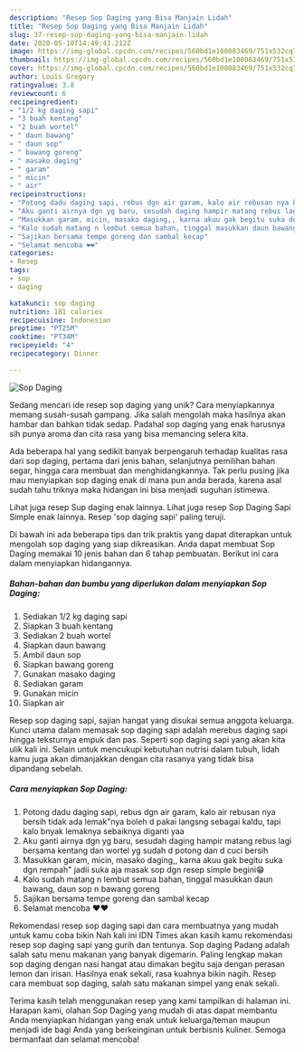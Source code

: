 ```yaml
---
description: "Resep Sop Daging yang Bisa Manjain Lidah"
title: "Resep Sop Daging yang Bisa Manjain Lidah"
slug: 37-resep-sop-daging-yang-bisa-manjain-lidah
date: 2020-05-10T14:49:43.212Z
image: https://img-global.cpcdn.com/recipes/560bd1e108083469/751x532cq70/sop-daging-foto-resep-utama.jpg
thumbnail: https://img-global.cpcdn.com/recipes/560bd1e108083469/751x532cq70/sop-daging-foto-resep-utama.jpg
cover: https://img-global.cpcdn.com/recipes/560bd1e108083469/751x532cq70/sop-daging-foto-resep-utama.jpg
author: Louis Gregory
ratingvalue: 3.8
reviewcount: 6
recipeingredient:
- "1/2 kg daging sapi"
- "3 buah kentang"
- "2 buah wortel"
- " daun bawang"
- " daun sop"
- " bawang goreng"
- " masako daging"
- " garam"
- " micin"
- " air"
recipeinstructions:
- "Potong dadu daging sapi, rebus dgn air garam, kalo air rebusan nya bersih tidak ada lemak&#34;nya boleh d pakai langsng sebagai kaldu, tapi kalo bnyak lemaknya sebaiknya diganti yaa"
- "Aku ganti airnya dgn yg baru, sesudah daging hampir matang rebus lagi bersama kentang dan wortel yg sudah d potong dan d cuci bersih"
- "Masukkan garam, micin, masako daging,, karna akuu gak begitu suka dgn rempah&#34; jadii suka aja masak sop dgn resep simple begini😁"
- "Kalo sudah matang n lembut semua bahan, tinggal masukkan daun bawang, daun sop n bawang goreng"
- "Sajikan bersama tempe goreng dan sambal kecap"
- "Selamat mencoba ❤❤"
categories:
- Resep
tags:
- sop
- daging

katakunci: sop daging 
nutrition: 181 calories
recipecuisine: Indonesian
preptime: "PT25M"
cooktime: "PT34M"
recipeyield: "4"
recipecategory: Dinner

---
```



![Sop Daging](https://img-global.cpcdn.com/recipes/560bd1e108083469/751x532cq70/sop-daging-foto-resep-utama.jpg)

Sedang mencari ide resep sop daging yang unik? Cara menyiapkannya memang susah-susah gampang. Jika salah mengolah maka hasilnya akan hambar dan bahkan tidak sedap. Padahal sop daging yang enak harusnya sih punya aroma dan cita rasa yang bisa memancing selera kita.

Ada beberapa hal yang sedikit banyak berpengaruh terhadap kualitas rasa dari sop daging, pertama dari jenis bahan, selanjutnya pemilihan bahan segar, hingga cara membuat dan menghidangkannya. Tak perlu pusing jika mau menyiapkan sop daging enak di mana pun anda berada, karena asal sudah tahu triknya maka hidangan ini bisa menjadi suguhan istimewa.

Lihat juga resep Sup daging enak lainnya. Lihat juga resep Sop Daging Sapi Simple enak lainnya. Resep &#39;sop daging sapi&#39; paling teruji.


Di bawah ini ada beberapa tips dan trik praktis yang dapat diterapkan untuk mengolah sop daging yang siap dikreasikan. Anda dapat membuat Sop Daging memakai 10 jenis bahan dan 6 tahap pembuatan. Berikut ini cara dalam menyiapkan hidangannya.

<!--inarticleads1-->

##### Bahan-bahan dan bumbu yang diperlukan dalam menyiapkan Sop Daging:

1. Sediakan 1/2 kg daging sapi
1. Siapkan 3 buah kentang
1. Sediakan 2 buah wortel
1. Siapkan  daun bawang
1. Ambil  daun sop
1. Siapkan  bawang goreng
1. Gunakan  masako daging
1. Sediakan  garam
1. Gunakan  micin
1. Siapkan  air


Resep sop daging sapi, sajian hangat yang disukai semua anggota keluarga. Kunci utama dalam memasak sop daging sapi adalah merebus daging sapi hingga teksturnya empuk dan pas. Seperti sop daging sapi yang akan kita ulik kali ini. Selain untuk mencukupi kebutuhan nutrisi dalam tubuh, lidah kamu juga akan dimanjakkan dengan cita rasanya yang tidak bisa dipandang sebelah. 

<!--inarticleads2-->

##### Cara menyiapkan Sop Daging:

1. Potong dadu daging sapi, rebus dgn air garam, kalo air rebusan nya bersih tidak ada lemak&#34;nya boleh d pakai langsng sebagai kaldu, tapi kalo bnyak lemaknya sebaiknya diganti yaa
1. Aku ganti airnya dgn yg baru, sesudah daging hampir matang rebus lagi bersama kentang dan wortel yg sudah d potong dan d cuci bersih
1. Masukkan garam, micin, masako daging,, karna akuu gak begitu suka dgn rempah&#34; jadii suka aja masak sop dgn resep simple begini😁
1. Kalo sudah matang n lembut semua bahan, tinggal masukkan daun bawang, daun sop n bawang goreng
1. Sajikan bersama tempe goreng dan sambal kecap
1. Selamat mencoba ❤❤


Rekomendasi resep sop daging sapi dan cara membuatnya yang mudah untuk kamu coba bikin Nah kali ini IDN Times akan kasih kamu rekomendasi resep sop daging sapi yang gurih dan tentunya. Sop daging Padang adalah salah satu menu makanan yang banyak digemarin. Paling lengkap makan sop daging dengan nasi hangat atau dimakan begitu saja dengan perasan lemon dan irisan. Hasilnya enak sekali, rasa kuahnya bikin nagih. Resep cara membuat sop daging, salah satu makanan simpel yang enak sekali. 

Terima kasih telah menggunakan resep yang kami tampilkan di halaman ini. Harapan kami, olahan Sop Daging yang mudah di atas dapat membantu Anda menyiapkan hidangan yang enak untuk keluarga/teman maupun menjadi ide bagi Anda yang berkeinginan untuk berbisnis kuliner. Semoga bermanfaat dan selamat mencoba!
